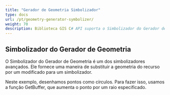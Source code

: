 ```yaml
---
title: "Gerador de Geometria Simbolizador"
type: docs
url: /pt/geometry-generator-symbolizer/
weight: 70
description: Biblioteca GIS C# API suporta o Simbolizador do Gerador de Geometria que fornece uma maneira de substituir a geometria do recurso por um modificado para um simbolizador.
---
```


## **Simbolizador do Gerador de Geometria**
O Simbolizador do Gerador de Geometria é um dos simbolizadores avançados. Ele fornece uma maneira de substituir a geometria do recurso por um modificado para um simbolizador.

Neste exemplo, desenhamos pontos como círculos. Para fazer isso, usamos a função GetBuffer, que aumenta o ponto por um raio especificado.
